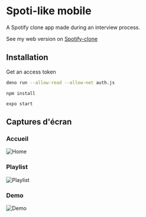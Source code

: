 # Spoti-like mobile

A Spotify clone app made during an interview process.

See my web version on [Spotify-clone](https://github.com/bastiendmt/spotify-clone)

## Installation

Get an access token

```sh
deno run --allow-read --allow-net auth.js
```

`npm install`

`expo start`

## Captures d'écran

### Accueil

![Home](images/home.jpg)

### Playlist

![Playlist](images/playlist.jpg)

### Demo

![Demo](images/demo.gif)
